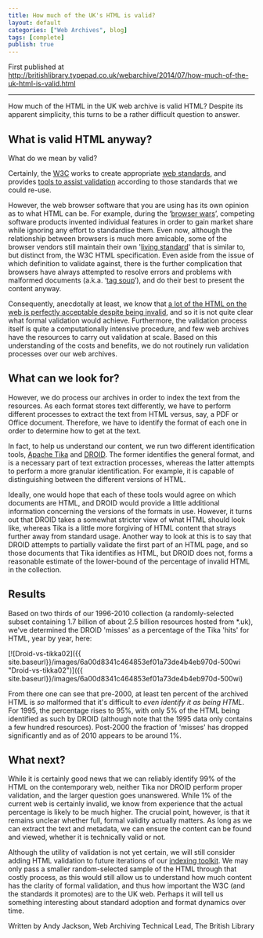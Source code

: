 ```yaml
---
title: How much of the UK's HTML is valid?
layout: default
categories: ["Web Archives", blog]
tags: [complete]
publish: true
---
```


First published at <http://britishlibrary.typepad.co.uk/webarchive/2014/07/how-much-of-the-uk-html-is-valid.html>

---

How much of the HTML in the UK web archive is valid HTML? Despite its
apparent simplicity, this turns to be a rather difficult question to
answer.

## What is valid HTML anyway?

What do we mean by valid?

Certainly, the [W3C](http://www.w3.org/) works to create appropriate
[web standards](http://www.w3.org/standards/), and provides [tools to
assist validation](http://validator.w3.org/) according to those
standards that we could re-use.

However, the web browser software that you are using has its own opinion
as to what HTML can be. For example, during the ‘[browser
wars](http://en.wikipedia.org/wiki/Browser_wars#The_first_browser_war "Wikipedia page on Browser wars")’,
competing software products invented individual features in order to
gain market share while ignoring any effort to standardise them. Even
now, although the relationship between browsers is much more amicable,
some of the browser vendors still maintain their own '[living
standard](http://whatwg.org/html)' that is similar to, but distinct
from, the W3C HTML specification. Even aside from the issue of which
definition to validate against, there is the further complication that
browsers have always attempted to resolve errors and problems with
malformed documents (a.k.a. ‘[tag
soup](http://en.wikipedia.org/wiki/Tag_soup "Wikipedia page on 'tag soup'")’),
and do their best to present the content anyway.

Consequently, anecdotally at least, we know that [a lot of the HTML on
the web is perfectly acceptable despite being
invalid](http://blog.codinghorror.com/its-a-malformed-world/ "Coding Horror blog"),
and so it is not quite clear what formal validation would achieve.
Furthermore, the validation process itself is quite a computationally
intensive procedure, and few web archives have the resources to carry
out validation at scale. Based on this understanding of the costs and
benefits, we do not routinely run validation processes over our web
archives.

## What can we look for?

However, we do process our archives in order to index the text from the
resources. As each format stores text differently, we have to perform
different processes to extract the text from HTML versus, say, a PDF or
Office document. Therefore, we have to identify the format of each one
in order to determine how to get at the text.

In fact, to help us understand our content, we run two different
identification tools, [Apache
Tika](http://tika.apache.org/ "Apache Tika") and
[DROID](http://www.nationalarchives.gov.uk/information-management/manage-information/preserving-digital-records/droid/ "National Archives page on DROID").
The former identifies the general format, and is a necessary part of
text extraction processes, whereas the latter attempts to perform a more
granular identification. For example, it is capable of distinguishing
between the different versions of HTML.

Ideally, one would hope that each of these tools would agree on which
documents are HTML, and DROID would provide a little additional
information concerning the versions of the formats in use. However, it
turns out that DROID takes a somewhat stricter view of what HTML should
look like, whereas Tika is a little more forgiving of HTML content that
strays further away from standard usage. Another way to look at this is
to say that DROID attempts to partially validate the first part of an
HTML page, and so those documents that Tika identifies as HTML, but
DROID does not, forms a reasonable estimate of the lower-bound of the
percentage of invalid HTML in the collection.

## Results

Based on two thirds of our 1996-2010 collection (a randomly-selected
subset containing 1.7 billion of about 2.5 billion resources hosted from
\*.uk), we've determined the DROID 'misses' as a percentage of the Tika
'hits' for HTML, year by year, here:

[![Droid-vs-tikka02]({{ site.baseurl}}/images/6a00d8341c464853ef01a73de4b4eb970d-500wi "Droid-vs-tikka02")]({{ site.baseurl}}/images/6a00d8341c464853ef01a73de4b4eb970d-500wi)

From there one can see that pre-2000, at least ten percent of the
archived HTML is *so* malformed that it's difficult to *even identify it
as being HTML*. For 1995, the percentage rises to 95%, with only 5% of
the HTML being identified as such by DROID (although note that the 1995
data only contains a few hundred resources). Post-2000 the fraction of
'misses' has dropped significantly and as of 2010 appears to be around
1%.

## What next?

While it is certainly good news that we can reliably identify 99% of
the HTML on the contemporary web, neither Tika nor DROID perform proper
validation, and the larger question goes unanswered. While 1% of the
current web is certainly invalid, we know from experience that the
actual percentage is likely to be much higher. The crucial point,
however, is that it remains unclear whether full, formal validity
actually matters. As long as we can extract the text and metadata, we
can ensure the content can be found and viewed, whether it is
technically valid or not.

Although the utility of validation is not yet certain, we will still
consider adding HTML validation to future iterations of our [indexing
toolkit](https://github.com/ukwa/webarchive-discovery/issues/33). We may
only pass a smaller random-selected sample of the HTML through that
costly process, as this would still allow us to understand how much
content has the clarity of formal validation, and thus how important the
W3C (and the standards it promotes) are to the UK web. Perhaps it will
tell us something interesting about standard adoption and format
dynamics over time.

Written by Andy Jackson, Web Archiving Technical Lead, The British
Library

